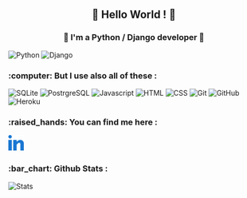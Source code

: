 <h2 align='center'>👋 Hello World ! 👋 </h2>
<h3 align ='center'>🐍 I'm a Python / Django developer 🐍 </h3>

![Python](https://img.shields.io/badge/Python-3776AB?style=for-the-badge&logo=python&logoColor=white)
![Django](https://img.shields.io/badge/Django-092E20?style=for-the-badge&logo=django&logoColor=white)


<h3> :computer: But I use also all of these :</h3> 

![SQLite](https://img.shields.io/badge/SQLite-07405E?style=for-the-badge&logo=sqlite&logoColor=white)
![PostrgreSQL](https://img.shields.io/badge/PostgreSQL-316192?style=for-the-badge&logo=postgresql&logoColor=white)
![Javascript](https://img.shields.io/badge/JavaScript-F7DF1E?style=for-the-badge&logo=javascript&logoColor=black)
![HTML](https://img.shields.io/badge/HTML-239120?style=for-the-badge&logo=html5&logoColor=white)
![CSS](https://img.shields.io/badge/CSS-239120?&style=for-the-badge&logo=css3&logoColor=white)
![Git](https://img.shields.io/badge/git-%23F05033.svg?style=for-the-badge&logo=git&logoColor=white)
![GitHub](https://img.shields.io/badge/github-%23121011.svg?style=for-the-badge&logo=github&logoColor=white)
![Heroku](https://img.shields.io/badge/Heroku-430098?style=for-the-badge&logo=heroku&logoColor=white)

<h3> :raised_hands: You can find me here :</h3>

<a href="https://www.linkedin.com/in/pierrebellegueule/"><img align="left" src="images/linkedin.png" alt="Pierre Bellegueule | LinkedIn" width="31px"/></a>

<br></br>
<h3>:bar_chart: Github Stats :</h3>

![Stats](	https://github-readme-stats.vercel.app/api/top-langs/?username=Pierre12412&theme=blue-green)
